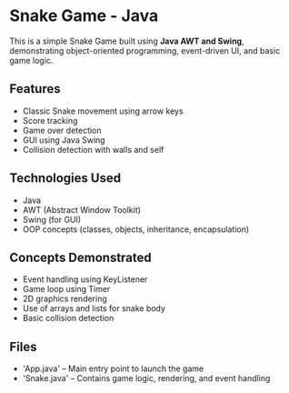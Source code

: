 #  Snake Game - Java

This is a simple Snake Game built using **Java AWT and Swing**, demonstrating object-oriented programming, event-driven UI, and basic game logic.

##  Features
- Classic Snake movement using arrow keys
- Score tracking
- Game over detection
- GUI using Java Swing
- Collision detection with walls and self

##  Technologies Used
- Java
- AWT (Abstract Window Toolkit)
- Swing (for GUI)
- OOP concepts (classes, objects, inheritance, encapsulation)

##  Concepts Demonstrated
- Event handling using KeyListener
- Game loop using Timer
- 2D graphics rendering
- Use of arrays and lists for snake body
- Basic collision detection

##  Files
- 'App.java' – Main entry point to launch the game
- 'Snake.java' – Contains game logic, rendering, and event handling
